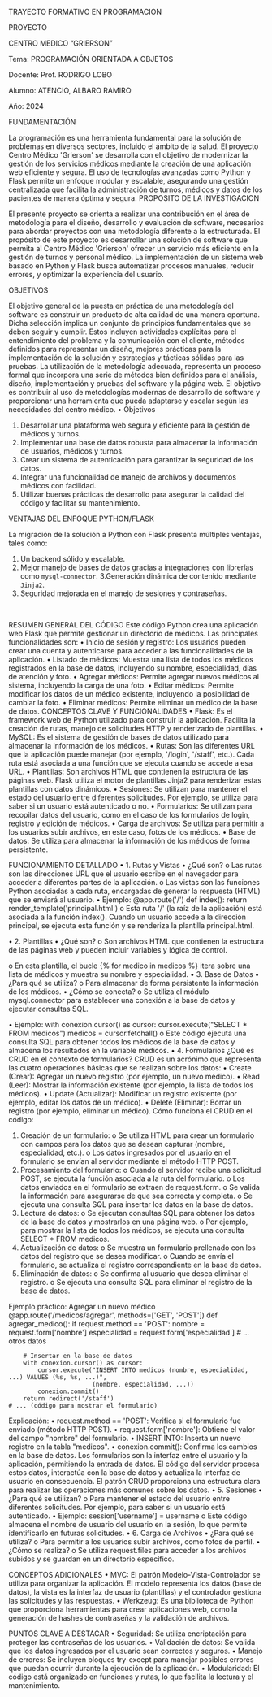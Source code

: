 TRAYECTO FORMATIVO EN PROGRAMACION



PROYECTO

CENTRO MEDICO “GRIERSON” 


Tema: PROGRAMACIÓN ORIENTADA A OBJETOS

Docente:  Prof. RODRIGO LOBO

Alumno: ATENCIO, ALBARO RAMIRO

Año: 2024

FUNDAMENTACIÓN


La programación es una herramienta fundamental para la solución de problemas en diversos sectores, incluido el ámbito de la salud. El proyecto Centro Médico 'Grierson' se desarrolla con el objetivo de modernizar la gestión de los servicios médicos mediante la creación de una aplicación web eficiente y segura.
 El uso de tecnologías avanzadas como Python y Flask permite un enfoque modular y escalable, asegurando una gestión centralizada que facilita la administración de turnos, médicos y datos de los pacientes de manera óptima y segura.
PROPOSITO DE LA INVESTIGACION

El presente proyecto se orienta a realizar una contribución en el área de metodología para el diseño, desarrollo y evaluación de software, necesarios para abordar proyectos con una metodología diferente a la estructurada.
El propósito de este proyecto es desarrollar una solución de software que permita al Centro Médico 'Grierson' ofrecer un servicio más eficiente en la gestión de turnos y personal médico. 
La implementación de un sistema web basado en Python y Flask busca automatizar procesos manuales, reducir errores, y optimizar la experiencia del usuario.




OBJETIVOS


El objetivo general de la puesta en práctica de una metodología del software es construir un producto de alta calidad de una manera oportuna. Dicha selección implica un conjunto de principios fundamentales que se deben seguir y cumplir. Estos incluyen actividades explícitas para el entendimiento del problema y la comunicación con el cliente, métodos definidos para representar un diseño, mejores prácticas para la implementación de la solución y estrategias y tácticas sólidas para las pruebas. La utilización de la metodología adecuada, representa un proceso formal que incorpora una serie de métodos bien definidos para el análisis, diseño, implementación y pruebas del software y la página web. El objetivo es contribuir al uso de metodologías modernas de desarrollo de software y proporcionar una herramienta que pueda adaptarse y escalar según las necesidades del centro médico.
•	Objetivos
1.	Desarrollar una plataforma web segura y eficiente para la gestión de médicos y turnos.
2.	Implementar una base de datos robusta para almacenar la información de usuarios, médicos y turnos.
3.	Crear un sistema de autenticación para garantizar la seguridad de los datos.
4.	Integrar una funcionalidad de manejo de archivos y documentos médicos con facilidad.
5.	Utilizar buenas prácticas de desarrollo para asegurar la calidad del código y facilitar su mantenimiento.


VENTAJAS DEL ENFOQUE PYTHON/FLASK

La migración de la solución a Python con Flask presenta múltiples ventajas, tales como:
1. Un backend sólido y escalable.
2. Mejor manejo de bases de datos gracias a integraciones con librerías como `mysql-connector`.
3.Generación dinámica de contenido mediante `Jinja2`.
4. Seguridad mejorada en el manejo de sesiones y contraseñas.


 

RESUMEN GENERAL DEL CÓDIGO
Este código Python crea una aplicación web Flask que permite gestionar un directorio de médicos. Las principales funcionalidades son:
•	Inicio de sesión y registro: Los usuarios pueden crear una cuenta y autenticarse para acceder a las funcionalidades de la aplicación.
•	Listado de médicos: Muestra una lista de todos los médicos registrados en la base de datos, incluyendo su nombre, especialidad, días de atención y foto.
•	Agregar médicos: Permite agregar nuevos médicos al sistema, incluyendo la carga de una foto.
•	Editar médicos: Permite modificar los datos de un médico existente, incluyendo la posibilidad de cambiar la foto.
•	Eliminar médicos: Permite eliminar un médico de la base de datos.
CONCEPTOS CLAVE Y FUNCIONALIDADES
•	Flask: Es el framework web de Python utilizado para construir la aplicación. Facilita la creación de rutas, manejo de solicitudes HTTP y renderizado de plantillas.
•	MySQL: Es el sistema de gestión de bases de datos utilizado para almacenar la información de los médicos.
•	Rutas: Son las diferentes URL que la aplicación puede manejar (por ejemplo, '/login', '/staff', etc.). Cada ruta está asociada a una función que se ejecuta cuando se accede a esa URL.
•	Plantillas: Son archivos HTML que contienen la estructura de las páginas web. Flask utiliza el motor de plantillas Jinja2 para renderizar estas plantillas con datos dinámicos.
•	Sesiones: Se utilizan para mantener el estado del usuario entre diferentes solicitudes. Por ejemplo, se utiliza para saber si un usuario está autenticado o no.
•	Formularios: Se utilizan para recopilar datos del usuario, como en el caso de los formularios de login, registro y edición de médicos.
•	Carga de archivos: Se utiliza para permitir a los usuarios subir archivos, en este caso, fotos de los médicos.
•	Base de datos: Se utiliza para almacenar la información de los médicos de forma persistente.



FUNCIONAMIENTO DETALLADO
•	1. Rutas y Vistas
•	¿Qué son? 
o	Las rutas son las direcciones URL que el usuario escribe en el navegador para acceder a diferentes partes de la aplicación.
o	Las vistas son las funciones Python asociadas a cada ruta, encargadas de generar la respuesta (HTML) que se enviará al usuario.
•	Ejemplo: 
@app.route('/')
def index():
    return render_template('principal.html')
o	Esta ruta '/' (la raíz de la aplicación) está asociada a la función index(). Cuando un usuario accede a la dirección principal, se ejecuta esta función y se renderiza la plantilla principal.html.

•	2. Plantillas
•	¿Qué son? 
o	Son archivos HTML que contienen la estructura de las páginas web y pueden incluir variables y lógica de control.

o	En esta plantilla, el bucle {% for medico in medicos %} itera sobre una lista de médicos y muestra su nombre y especialidad.
•	3. Base de Datos
•	¿Para qué se utiliza? 
o	Para almacenar de forma persistente la información de los médicos.
•	¿Cómo se conecta? 
o	Se utiliza el módulo mysql.connector para establecer una conexión a la base de datos y ejecutar consultas SQL.


•	Ejemplo: 
with conexion.cursor() as cursor:
    cursor.execute("SELECT * FROM medicos")
    medicos = cursor.fetchall()
o	Este código ejecuta una consulta SQL para obtener todos los médicos de la base de datos y almacena los resultados en la variable medicos.
•	4. Formularios
¿Qué es CRUD en el contexto de formularios?
CRUD es un acrónimo que representa las cuatro operaciones básicas que se realizan sobre los datos:
•	Create (Crear): Agregar un nuevo registro (por ejemplo, un nuevo médico).
•	Read (Leer): Mostrar la información existente (por ejemplo, la lista de todos los médicos).
•	Update (Actualizar): Modificar un registro existente (por ejemplo, editar los datos de un médico).
•	Delete (Eliminar): Borrar un registro (por ejemplo, eliminar un médico).
Cómo funciona el CRUD en el código:
1.	Creación de un formulario:
o	Se utiliza HTML para crear un formulario con campos para los datos que se desean capturar (nombre, especialidad, etc.).
o	Los datos ingresados por el usuario en el formulario se envían al servidor mediante el método HTTP POST.
2.	Procesamiento del formulario:
o	Cuando el servidor recibe una solicitud POST, se ejecuta la función asociada a la ruta del formulario.
o	Los datos enviados en el formulario se extraen de request.form.
o	Se valida la información para asegurarse de que sea correcta y completa.
o	Se ejecuta una consulta SQL para insertar los datos en la base de datos.
3.	Lectura de datos:
o	Se ejecutan consultas SQL para obtener los datos de la base de datos y mostrarlos en una página web.
o	Por ejemplo, para mostrar la lista de todos los médicos, se ejecuta una consulta SELECT * FROM medicos.
4.	Actualización de datos:
o	Se muestra un formulario prellenado con los datos del registro que se desea modificar.
o	Cuando se envía el formulario, se actualiza el registro correspondiente en la base de datos.
5.	Eliminación de datos:
o	Se confirma al usuario que desea eliminar el registro.
o	Se ejecuta una consulta SQL para eliminar el registro de la base de datos.




Ejemplo práctico: Agregar un nuevo médico
@app.route('/medicos/agregar', methods=['GET', 'POST'])
def agregar_medico():
    if request.method == 'POST':
        nombre = request.form['nombre']
        especialidad = request.form['especialidad']
        # ... otros datos

        # Insertar en la base de datos
        with conexion.cursor() as cursor:
            cursor.execute("INSERT INTO medicos (nombre, especialidad, ...) VALUES (%s, %s, ...)", 
                           (nombre, especialidad, ...))
            conexion.commit()
        return redirect('/staff')
    # ... (código para mostrar el formulario)
Explicación:
•	request.method == 'POST': Verifica si el formulario fue enviado (método HTTP POST).
•	request.form['nombre']: Obtiene el valor del campo "nombre" del formulario.
•	INSERT INTO: Inserta un nuevo registro en la tabla "medicos".
•	conexion.commit(): Confirma los cambios en la base de datos.
Los formularios son la interfaz entre el usuario y la aplicación, permitiendo la entrada de datos. El código del servidor procesa estos datos, interactúa con la base de datos y actualiza la interfaz de usuario en consecuencia. El patrón CRUD proporciona una estructura clara para realizar las operaciones más comunes sobre los datos.
•	5. Sesiones
•	¿Para qué se utilizan? 
o	Para mantener el estado del usuario entre diferentes solicitudes. Por ejemplo, para saber si un usuario está autenticado.
•	Ejemplo: 
session['username'] = username
o	Este código almacena el nombre de usuario del usuario en la sesión, lo que permite identificarlo en futuras solicitudes.
•	6. Carga de Archivos
•	¿Para qué se utiliza? 
o	Para permitir a los usuarios subir archivos, como fotos de perfil.
•	¿Cómo se realiza? 
o	Se utiliza request.files para acceder a los archivos subidos y se guardan en un directorio específico.



CONCEPTOS ADICIONALES
•	MVC: El patrón Modelo-Vista-Controlador se utiliza para organizar la aplicación. El modelo representa los datos (base de datos), la vista es la interfaz de usuario (plantillas) y el controlador gestiona las solicitudes y las respuestas.
•	Werkzeug: Es una biblioteca de Python que proporciona herramientas para crear aplicaciones web, como la generación de hashes de contraseñas y la validación de archivos.

PUNTOS CLAVE A DESTACAR
•	Seguridad: Se utiliza encriptación para proteger las contraseñas de los usuarios.
•	Validación de datos: Se valida que los datos ingresados por el usuario sean correctos y seguros.
•	Manejo de errores: Se incluyen bloques try-except para manejar posibles errores que puedan ocurrir durante la ejecución de la aplicación.
•	Modularidad: El código está organizado en funciones y rutas, lo que facilita la lectura y el mantenimiento.


